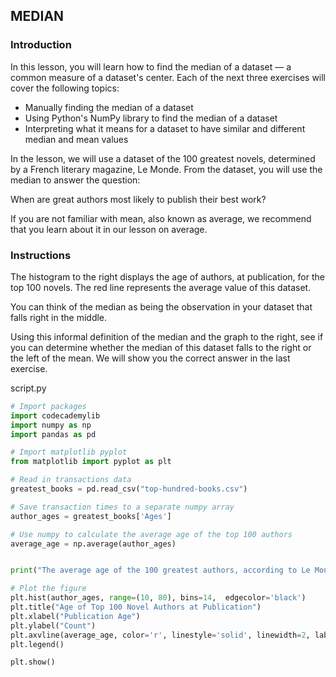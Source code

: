 ## MEDIAN

### Introduction

In this lesson, you will learn how to find the median of a dataset — a common measure of a dataset's center. Each of the next three exercises will cover the following topics:

* Manually finding the median of a dataset
* Using Python's NumPy library to find the median of a dataset
* Interpreting what it means for a dataset to have similar and different median and mean values

In the lesson, we will use a dataset of the 100 greatest novels, determined by a French literary magazine, Le Monde. From the dataset, you will use the median to answer the question:

When are great authors most likely to publish their best work?

If you are not familiar with mean, also known as average, we recommend that you learn about it in our lesson on average.

### Instructions

The histogram to the right displays the age of authors, at publication, for the top 100 novels. The red line represents the average value of this dataset.

You can think of the median as being the observation in your dataset that falls right in the middle.

Using this informal definition of the median and the graph to the right, see if you can determine whether the median of this dataset falls to the right or the left of the mean. We will show you the correct answer in the last exercise.

script.py
```python
# Import packages
import codecademylib
import numpy as np
import pandas as pd

# Import matplotlib pyplot
from matplotlib import pyplot as plt

# Read in transactions data
greatest_books = pd.read_csv("top-hundred-books.csv")

# Save transaction times to a separate numpy array
author_ages = greatest_books['Ages']

# Use numpy to calculate the average age of the top 100 authors
average_age = np.average(author_ages)


print("The average age of the 100 greatest authors, according to Le Monde is: " + str(average_age))

# Plot the figure
plt.hist(author_ages, range=(10, 80), bins=14,  edgecolor='black')
plt.title("Age of Top 100 Novel Authors at Publication")
plt.xlabel("Publication Age")
plt.ylabel("Count")
plt.axvline(average_age, color='r', linestyle='solid', linewidth=2, label="Mean")
plt.legend()

plt.show()
```
